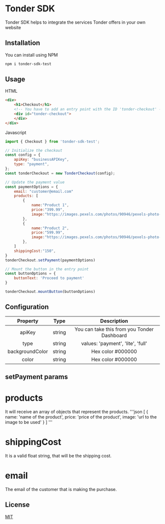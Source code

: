# Tonder SDK

Tonder SDK helps to integrate the services Tonder offers in your own website

## Installation

You can install using NPM
```bash
npm i tonder-sdk-test
```

## Usage
HTML
```html
<div>
    <h1>Checkout</h1>
    <!-- You have to add an entry point with the ID 'tonder-checkout' -->
    <div id="tonder-checkout">
    </div>
</div>
```
Javascript

```javascript
import { Checkout } from 'tonder-sdk-test';

// Initialize the checkout
const config = {
    apiKey: "businessAPIKey",
    type: "payment",
};
const tonderCheckout = new TonderCheckout(config);

// Update the payment value 
const paymentOptions = {
    email: "customer@email.com"
    products: [
        {
            name:"Product 1",
            price:"399.99",
            image:"https://images.pexels.com/photos/90946/pexels-photo-90946.jpeg?auto=compress&cs=tinysrgb&w=1260&h=750&dpr=1",
        },
        {
            name:"Product 2",
            price:"599.99",
            image:"https://images.pexels.com/photos/90946/pexels-photo-90946.jpeg?auto=compress&cs=tinysrgb&w=1260&h=750&dpr=1",
        },
    ]
    shippingCost:"150",
}
tonderCheckout.setPayment(paymentOptions)

// Mount the button in the entry point
const buttonOptions = {
    buttonText: 'Proceed to payment'
}

tonderCheckout.mountButton(buttonOptions)
```

## Configuration
| Property        | Type          | Description                                         |
|:---------------:|:-------------:|:---------------------------------------------------:|
| apiKey          | string        | You can take this from you Tonder Dashboard         |
| type            | string        | values: 'payment', 'lite', 'full'                   |
| backgroundColor | string        | Hex color #000000                                   |
| color           | string        | Hex color #000000                                   |

## setPayment params
# products
It will receive an array of objects that represent the products.
'''json
[
    {
        name: 'name of the product',
        price: 'price of the product',
        image: 'url to the image to be used'
    }
]
'''
# shippingCost
It is a valid float string, that will be the shipping cost.

# email
The email of the customer that is making the purchase.
## License

[MIT](https://choosealicense.com/licenses/mit/)